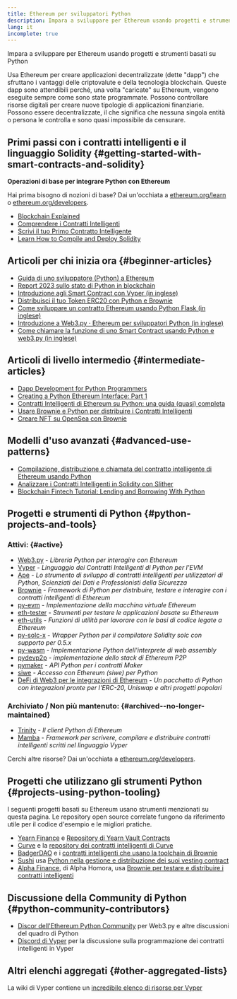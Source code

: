 ```yaml
---
title: Ethereum per sviluppatori Python
description: Impara a sviluppare per Ethereum usando progetti e strumenti basati su Python
lang: it
incomplete: true
---
```


<FeaturedText>Impara a sviluppare per Ethereum usando progetti e strumenti basati su Python</FeaturedText>

Usa Ethereum per creare applicazioni decentralizzate (dette "dapp") che sfruttano i vantaggi delle criptovalute e della tecnologia blockchain. Queste dapp sono attendibili perché, una volta "caricate" su Ethereum, vengono eseguite sempre come sono state programmate. Possono controllare risorse digitali per creare nuove tipologie di applicazioni finanziarie. Possono essere decentralizzate, il che significa che nessuna singola entità o persona le controlla e sono quasi impossibile da censurare.

## Primi passi con i contratti intelligenti e il linguaggio Solidity \{#getting-started-with-smart-contracts-and-solidity}

**Operazioni di base per integrare Python con Ethereum**

Hai prima bisogno di nozioni di base? Dai un'occhiata a [ethereum.org/learn](/learn/) o [ethereum.org/developers](/developers/).

- [Blockchain Explained](https://kauri.io/article/d55684513211466da7f8cc03987607d5/blockchain-explained)
- [Comprendere i Contratti Intelligenti](https://kauri.io/article/e4f66c6079e74a4a9b532148d3158188/ethereum-101-part-5-the-smart-contract)
- [Scrivi il tuo Primo Contratto Intelligente](https://kauri.io/article/124b7db1d0cf4f47b414f8b13c9d66e2/remix-ide-your-first-smart-contract)
- [Learn How to Compile and Deploy Solidity](https://kauri.io/article/973c5f54c4434bb1b0160cff8c695369/understanding-smart-contract-compilation-and-deployment)

## Articoli per chi inizia ora \{#beginner-articles}

- [Guida di uno sviluppatore (Python) a Ethereum](https://snakecharmers.ethereum.org/a-developers-guide-to-ethereum-pt-1/)
- [Report 2023 sullo stato di Python in blockchain](https://tradingstrategy.ai/blog/the-state-of-python-in-blockchain-in-2023)
- [Introduzione agli Smart Contract con Vyper (in inglese)](https://kauri.io/#collections/Getting%20Started/an-introduction-to-smart-contracts-with-vyper/)
- [Distribuisci il tuo Token ERC20 con Python e Brownie](https://betterprogramming.pub/python-blockchain-token-deployment-tutorial-create-an-erc20-77a5fd2e1a58)
- [Come sviluppare un contratto Ethereum usando Python Flask (in inglese)](https://medium.com/coinmonks/how-to-develop-ethereum-contract-using-python-flask-9758fe65976e)
- [Introduzione a Web3.py · Ethereum per sviluppatori Python (in inglese)](https://www.dappuniversity.com/articles/web3-py-intro)
- [Come chiamare la funzione di uno Smart Contract usando Python e web3.py (in inglese)](https://stackoverflow.com/questions/57580702/how-to-call-a-smart-contract-function-using-python-and-web3-py)

## Articoli di livello intermedio \{#intermediate-articles}

- [Dapp Development for Python Programmers](https://levelup.gitconnected.com/dapps-development-for-python-developers-f52b32b54f28)
- [Creating a Python Ethereum Interface: Part 1](https://hackernoon.com/creating-a-python-ethereum-interface-part-1-4d2e47ea0f4d)
- [Contratti Intelligenti di Ethereum su Python: una guida (quasi) completa](https://hackernoon.com/ethereum-smart-contracts-in-python-a-comprehensive-ish-guide-771b03990988)
- [Usare Brownie e Python per distribuire i Contratti Intelligenti](https://dev.to/patrickalphac/using-brownie-for-to-deploy-smart-contracts-1kkp)
- [Creare NFT su OpenSea con Brownie](https://www.freecodecamp.org/news/how-to-make-an-nft-and-render-on-opensea-marketplace/)

## Modelli d'uso avanzati \{#advanced-use-patterns}

- [Compilazione, distribuzione e chiamata del contratto intelligente di Ethereum usando Python](https://yohanes.gultom.id/2018/11/28/compiling-deploying-and-calling-ethereum-smartcontract-using-python/)
- [Analizzare i Contratti Intelligenti in Solidity con Slither](https://kauri.io/#collections/DevOps/analyze-solidity-smart-contracts-with-slither/#analyze-solidity-smart-contracts-with-slither)
- [Blockchain Fintech Tutorial: Lending and Borrowing With Python](https://blog.chain.link/blockchain-fintech-defi-tutorial-lending-borrowing-python/)

## Progetti e strumenti di Python \{#python-projects-and-tools}

### Attivi: \{#active}

- [Web3.py](https://github.com/ethereum/web3.py) - _Libreria Python per interagire con Ethereum_
- [Vyper](https://github.com/ethereum/vyper/) - _Linguaggio dei Contratti Intelligenti di Python per l'EVM_
- [Ape](https://github.com/ApeWorX/ape) - _Lo strumento di sviluppo di contratti intelligenti per utilizzatori di Python, Scienziati dei Dati e Professionisti della Sicurezza_
- [Brownie](https://github.com/eth-brownie/brownie) - _Framework di Python per distribuire, testare e interagire con i contratti intelligenti di Ethereum_
- [py-evm](https://github.com/ethereum/py-evm) - _Implementazione della macchina virtuale Ethereum_
- [eth-tester](https://github.com/ethereum/eth-tester) - _Strumenti per testare le applicazioni basate su Ethereum_
- [eth-utils](https://github.com/ethereum/eth-utils/) - _Funzioni di utilità per lavorare con le basi di codice legate a Ethereum_
- [py-solc-x](https://pypi.org/project/py-solc-x/) - _Wrapper Python per il compilatore Solidity solc con supporto per 0.5.x_
- [py-wasm](https://github.com/ethereum/py-wasm) - _Implementazione Python dell'interprete di web assembly_
- [pydevp2p](https://github.com/ethereum/pydevp2p) - _implementazione dello stack di Ethereum P2P_
- [pymaker](https://github.com/makerdao/pymaker) - _API Python per i contratti Maker_
- [siwe](https://github.com/spruceid/siwe-py) - _Accesso con Ethereum (siwe) per Python_
- [DeFi di Web3 per le integrazioni di Ethereum](https://github.com/tradingstrategy-ai/web3-ethereum-defi) - _Un pacchetto di Python con integrazioni pronte per l'ERC-20, Uniswap e altri progetti popolari_

### Archiviato / Non più mantenuto: \{#archived--no-longer-maintained}

- [Trinity](https://github.com/ethereum/trinity) - _Il client Python di Ethereum_
- [Mamba](https://github.com/arjunaskykok/mamba) - _Framework per scrivere, compilare e distribuire contratti intelligenti scritti nel linguaggio Vyper_

Cerchi altre risorse? Dai un'occhiata a [ethereum.org/developers](/developers/).

## Progetti che utilizzano gli strumenti Python \{#projects-using-python-tooling}

I seguenti progetti basati su Ethereum usano strumenti menzionati su questa pagina. Le repository open source correlate fungono da riferimento utile per il codice d'esempio e le migliori pratiche.

- [Yearn Finance](https://yearn.finance/) e [Repository di Yearn Vault Contracts](https://github.com/yearn/yearn-vaults)
- [Curve](https://curve.fi/) e la [repository dei contratti intelligenti di Curve](https://github.com/curvefi/curve-contract)
- [BadgerDAO](https://badger.com/) e i [contratti intelligenti che usano la toolchain di Brownie](https://github.com/Badger-Finance/badger-system)
- [Sushi](https://sushi.com/) usa [Python nella gestione e distribuzione dei suoi vesting contract](https://github.com/sushiswap/sushi-vesting-protocols)
- [Alpha Finance](https://alphafinance.io/), di Alpha Homora, usa [Brownie per testare e distribuire i contratti intelligenti](https://github.com/AlphaFinanceLab/alpha-staking-contract)

## Discussione della Community di Python \{#python-community-contributors}

- [Discor dell'Ethereum Python Community](https://discord.gg/9zk7snTfWe) per Web3.py e altre discussioni del quadro di Python
- [Discord di Vyper](https://discord.gg/SdvKC79cJk) per la discussione sulla programmazione dei contratti intelligenti in Vyper

## Altri elenchi aggregati \{#other-aggregated-lists}

La wiki di Vyper contiene un [incredibile elenco di risorse per Vyper](https://github.com/ethereum/vyper/wiki/Vyper-tools-and-resources)
